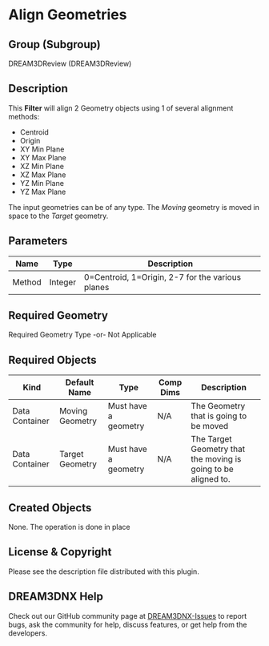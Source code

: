 # Align Geometries

## Group (Subgroup)

DREAM3DReview (DREAM3DReview)

## Description

This **Filter** will align 2 Geometry objects using 1 of several alignment methods:

- Centroid
- Origin
- XY Min Plane
- XY Max Plane
- XZ Min Plane
- XZ Max Plane
- YZ Min Plane
- YZ Max Plane

The input geometries can be of any type. The *Moving* geometry is moved in space to the *Target* geometry.

## Parameters

| Name | Type | Description |
|------|------|------|
| Method | Integer | 0=Centroid, 1=Origin, 2-7 for the various planes |

## Required Geometry

Required Geometry Type -or- Not Applicable

## Required Objects

| Kind                      | Default Name | Type     | Comp Dims | Description                                 |
|---------------------------|--------------|----------|--------|---------------------------------------------|
| Data Container | Moving Geometry | Must have a geometry | N/A | The Geometry that is going to be moved |
| Data Container | Target Geometry |Must have a geometry | N/A | The Target Geometry that the moving is going to be aligned to. |

## Created Objects

None. The operation is done in place

## License & Copyright

Please see the description file distributed with this plugin.

## DREAM3DNX Help

Check out our GitHub community page at [DREAM3DNX-Issues](https://github.com/BlueQuartzSoftware/DREAM3DNX-Issues) to report bugs, ask the community for help, discuss features, or get help from the developers.
